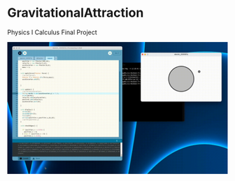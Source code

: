 # GravitationalAttraction
Physics I Calculus Final Project 



<img src="https://github.com/luisadrianpuga/GravitationalAttraction/blob/main/demo.gif" />
